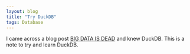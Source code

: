 ```yaml
---
layout: blog
title: "Try DuckDB"
tags: Database
---
```


I came across a blog post [BIG DATA IS DEAD](https://motherduck.com/blog/big-data-is-dead/) and knew DuckDB.
This is a note to try and learn DuckDB.
<!--end_excerpt-->
